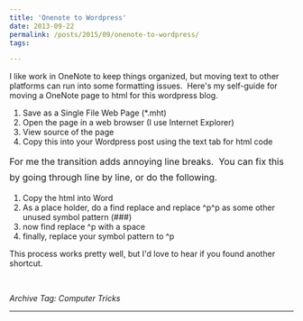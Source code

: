 ```yaml
---
title: 'Onenote to Wordpress'
date: 2013-09-22
permalink: /posts/2015/09/onenote-to-wordpress/
tags:

---
```


I like work in OneNote to keep things organized, but moving text to other platforms can run into some formatting issues.  Here's my self-guide for moving a OneNote page to html for this wordpress blog.

<!--more-->

<ol>
	<li>Save as a Single File Web Page (*.mht)</li>
	<li>Open the page in a web browser (I use Internet Explorer)</li>
	<li>View source of the page</li>
	<li>Copy this into your Wordpress post using the text tab for html code</li>
</ol>
<span style="line-height: 1.714285714; font-size: 1rem;">For me the transition adds annoying line breaks.  You can fix this by going through line by line, or do the following.</span>
<ol>
	<li>Copy the html into Word</li>
	<li>As a place holder, do a find replace and replace ^p^p as some other unused symbol pattern (###)</li>
	<li>now find replace ^p with a space</li>
	<li>finally, replace your symbol pattern to ^p</li>
</ol>
This process works pretty well, but I'd love to hear if you found another shortcut.

&nbsp;

*Archive Tag: Computer Tricks*

------